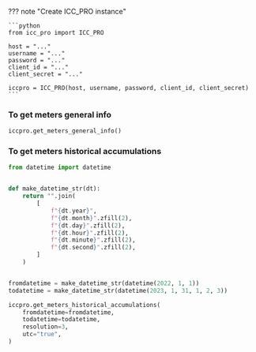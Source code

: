 ??? note "Create ICC_PRO instance"

    ```python
    from icc_pro import ICC_PRO

    host = "..."
    username = "..."
    password = "..."
    client_id = "..."
    client_secret = "..."

    iccpro = ICC_PRO(host, username, password, client_id, client_secret)
    ```

### To get meters general info

```python linenums="1" hl_lines="1"
iccpro.get_meters_general_info()
```

### To get meters historical accumulations

```python linenums="1" hl_lines="20-25"
from datetime import datetime


def make_datetime_str(dt):
    return "".join(
        [
            f"{dt.year}",
            f"{dt.month}".zfill(2),
            f"{dt.day}".zfill(2),
            f"{dt.hour}".zfill(2),
            f"{dt.minute}".zfill(2),
            f"{dt.second}".zfill(2),
        ]
    )


fromdatetime = make_datetime_str(datetime(2022, 1, 1))
todatetime = make_datetime_str(datetime(2023, 1, 31, 1, 2, 3))

iccpro.get_meters_historical_accumulations(
    fromdatetime=fromdatetime,
    todatetime=todatetime,
    resolution=3,
    utc="true",
)
```
